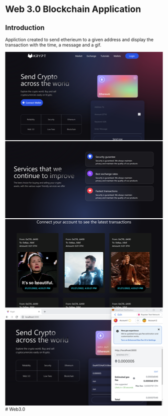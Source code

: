 #  Web 3.0 Blockchain Application

## Introduction

Appliction created to send etherieum to a given address and display the transaction with the time, a message and a gif.

<img src = "images/welcome.png" weight = "220">
<img src = "images/services.png" weight = "220">
<img src = "images/transaction.png" weight = "220">
<img src = "images/sending.png" weight = "220">
# Web3.0
